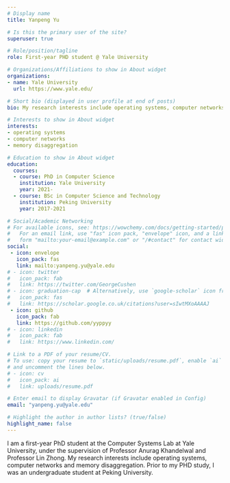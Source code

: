 ```yaml
---
# Display name
title: Yanpeng Yu

# Is this the primary user of the site?
superuser: true

# Role/position/tagline
role: First-year PHD student @ Yale University

# Organizations/Affiliations to show in About widget
organizations:
- name: Yale University
  url: https://www.yale.edu/

# Short bio (displayed in user profile at end of posts)
bio: My research interests include operating systems, computer networks and memory disaggregation.

# Interests to show in About widget
interests:
- operating systems
- computer networks
- memory disaggregation

# Education to show in About widget
education:
  courses:
  - course: PhD in Computer Science
    institution: Yale University
    year: 2021-
  - course: BSc in Computer Science and Technology
    institution: Peking University
    year: 2017-2021

# Social/Academic Networking
# For available icons, see: https://wowchemy.com/docs/getting-started/page-builder/#icons
#   For an email link, use "fas" icon pack, "envelope" icon, and a link in the
#   form "mailto:your-email@example.com" or "/#contact" for contact widget.
social:
 - icon: envelope
   icon_pack: fas
   link: mailto:yanpeng.yu@yale.edu
# - icon: twitter
#   icon_pack: fab
#   link: https://twitter.com/GeorgeCushen
# - icon: graduation-cap  # Alternatively, use `google-scholar` icon from `ai` icon pack
#   icon_pack: fas
#   link: https://scholar.google.co.uk/citations?user=sIwtMXoAAAAJ
 - icon: github
   icon_pack: fab
   link: https://github.com/yyppyy
# - icon: linkedin
#   icon_pack: fab
#   link: https://www.linkedin.com/

# Link to a PDF of your resume/CV.
# To use: copy your resume to `static/uploads/resume.pdf`, enable `ai` icons in `params.toml`, 
# and uncomment the lines below.
# - icon: cv
#   icon_pack: ai
#   link: uploads/resume.pdf

# Enter email to display Gravatar (if Gravatar enabled in Config)
email: "yanpeng.yu@yale.edu"

# Highlight the author in author lists? (true/false)
highlight_name: false
---
```

I am a first-year PhD student at the Computer Systems Lab at Yale University, under the supervision of Professor Anurag Khandelwal and Professor Lin Zhong. My research interests include operating systems, computer networks and memory disaggregation. Prior to my PHD study, I was an undergraduate student at Peking University.

